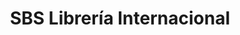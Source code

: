 ---
title: "SBS Librería Internacional"
url: /san-isidro/sbs-libreria-internacional/
shop: libros
---